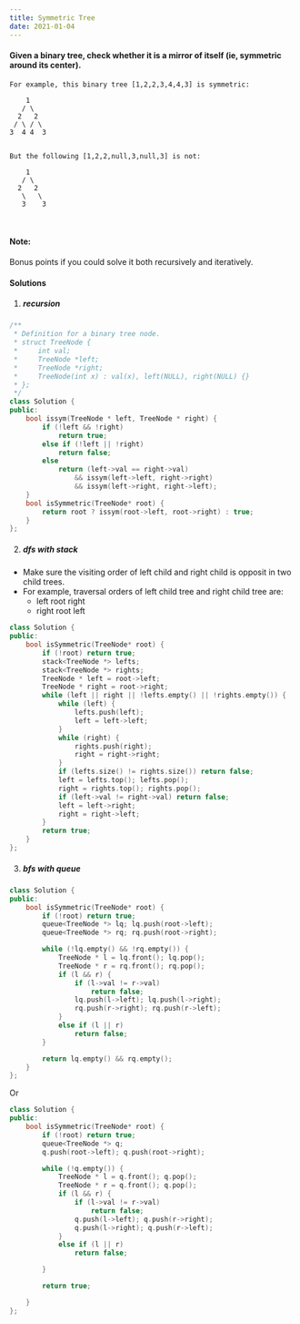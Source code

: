 ```yaml
---
title: Symmetric Tree
date: 2021-01-04
---
```

#### Given a binary tree, check whether it is a mirror of itself (ie, symmetric around its center).

```
For example, this binary tree [1,2,2,3,4,4,3] is symmetric:

    1
   / \
  2   2
 / \ / \
3  4 4  3
 

But the following [1,2,2,null,3,null,3] is not:

    1
   / \
  2   2
   \   \
   3    3
```
 

#### Note:
Bonus points if you could solve it both recursively and iteratively.


#### Solutions

1. ##### recursion

```cpp
/**
 * Definition for a binary tree node.
 * struct TreeNode {
 *     int val;
 *     TreeNode *left;
 *     TreeNode *right;
 *     TreeNode(int x) : val(x), left(NULL), right(NULL) {}
 * };
 */
class Solution {
public:
    bool issym(TreeNode * left, TreeNode * right) {
        if (!left && !right)
            return true;
        else if (!left || !right)
            return false;
        else
            return (left->val == right->val) 
                && issym(left->left, right->right)
                && issym(left->right, right->left);
    }
    bool isSymmetric(TreeNode* root) {
        return root ? issym(root->left, root->right) : true;
    }
};
```

2. ##### dfs with stack

- Make sure the visiting order of left child and right child is opposit in two child trees.
- For example, traversal orders of left child tree and right child tree are:
    - left root right
    - right root left

```cpp
class Solution {
public:
    bool isSymmetric(TreeNode* root) {
        if (!root) return true;
        stack<TreeNode *> lefts;
        stack<TreeNode *> rights;
        TreeNode * left = root->left;
        TreeNode * right = root->right;
        while (left || right || !lefts.empty() || !rights.empty()) {
            while (left) {
                lefts.push(left);
                left = left->left;
            }
            while (right) {
                rights.push(right);
                right = right->right;
            }
            if (lefts.size() != rights.size()) return false;
            left = lefts.top(); lefts.pop();
            right = rights.top(); rights.pop();
            if (left->val != right->val) return false;
            left = left->right;
            right = right->left;
        }
        return true;
    }
};
```

3. ##### bfs with queue

```cpp
class Solution {
public:
    bool isSymmetric(TreeNode* root) {
        if (!root) return true;
        queue<TreeNode *> lq; lq.push(root->left);
        queue<TreeNode *> rq; rq.push(root->right);

        while (!lq.empty() && !rq.empty()) {
            TreeNode * l = lq.front(); lq.pop();
            TreeNode * r = rq.front(); rq.pop();
            if (l && r) {
                if (l->val != r->val)
                    return false;
                lq.push(l->left); lq.push(l->right);
                rq.push(r->right); rq.push(r->left);
            }
            else if (l || r)
                return false;
        }

        return lq.empty() && rq.empty();
    }
};
```

Or

```cpp
class Solution {
public:
    bool isSymmetric(TreeNode* root) {
        if (!root) return true;
        queue<TreeNode *> q;
        q.push(root->left); q.push(root->right);

        while (!q.empty()) {
            TreeNode * l = q.front(); q.pop();
            TreeNode * r = q.front(); q.pop();
            if (l && r) {
                if (l->val != r->val)
                    return false;
                q.push(l->left); q.push(r->right);
                q.push(l->right); q.push(r->left);
            }
            else if (l || r)
                return false;

        }

        return true;

    }
};
```